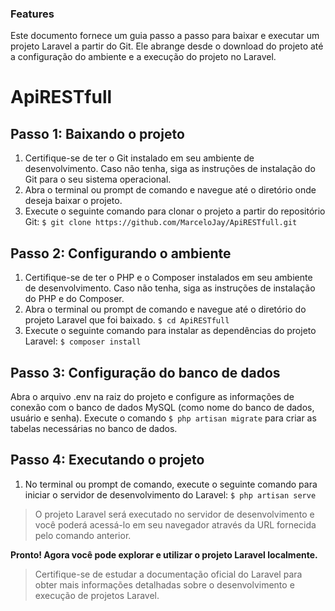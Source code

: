 ### Features

Este documento fornece um guia passo a passo para baixar e executar um projeto Laravel a partir do Git. Ele abrange desde o download do projeto até a configuração do ambiente e a execução do projeto no Laravel.

# ApiRESTfull


## Passo 1: Baixando o projeto
                
1. Certifique-se de ter o Git instalado em seu ambiente de desenvolvimento. Caso não tenha, siga as instruções de instalação do Git para o seu sistema operacional.
2. Abra o terminal ou prompt de comando e navegue até o diretório onde deseja baixar o projeto.
3. Execute o seguinte comando para clonar o projeto a partir do repositório Git:
`$ git clone https://github.com/MarceloJay/ApiRESTfull.git`
                

## Passo 2: Configurando o ambiente
                
1. Certifique-se de ter o PHP e o Composer instalados em seu ambiente de desenvolvimento. Caso não tenha, siga as instruções de instalação do PHP e do Composer.
2. Abra o terminal ou prompt de comando e navegue até o diretório do projeto Laravel que foi baixado.
`$ cd ApiRESTfull`
3. Execute o seguinte comando para instalar as dependências do projeto Laravel:
`$ composer install`
                
## Passo 3: Configuração do banco de dados

Abra o arquivo .env na raiz do projeto e configure as informações de conexão com o banco de dados MySQL (como nome do banco de dados, usuário e senha).
Execute o comando `$ php artisan migrate` para criar as tabelas necessárias no banco de dados.

## Passo 4: Executando o projeto
                
1. No terminal ou prompt de comando, execute o seguinte comando para iniciar o servidor de desenvolvimento do Laravel:
`$ php artisan serve`
                
> O projeto Laravel será executado no servidor de desenvolvimento e você poderá acessá-lo em seu navegador através da URL fornecida pelo comando anterior.

**Pronto! Agora você pode explorar e utilizar o projeto Laravel localmente.**
> Certifique-se de estudar a documentação oficial do Laravel para obter mais informações detalhadas sobre o desenvolvimento e execução de projetos Laravel.



